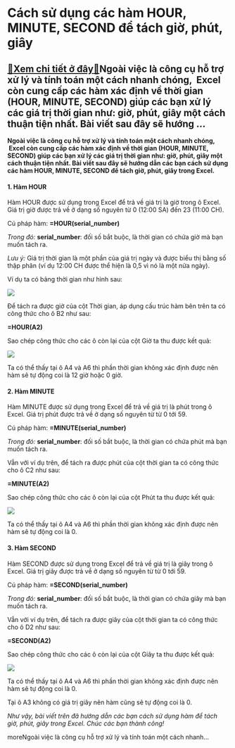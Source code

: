 Cách sử dụng các hàm HOUR, MINUTE, SECOND để tách giờ, phút, giây
=================================================================

[:gift:Xem chi tiết ở đây:gift:](https://hddtvn.com/cach-su-dung-cac-ham-hour-minute-second-de-tach-gio-phut-giay/)Ngoài việc là công cụ hỗ trợ xử lý và tính toán một cách nhanh chóng,  Excel còn cung cấp các hàm xác định về thời gian (HOUR, MINUTE, SECOND) giúp các bạn xử lý các giá trị thời gian như: giờ, phút, giây một cách thuận tiện nhất. Bài viết sau đây sẽ hướng …
------------------------------------------------------------------------------------------------------------------------------------------------------------------------------------------------------------------------------------------------------------------

**Ngoài việc là công cụ hỗ trợ xử lý và tính toán một cách nhanh chóng,  Excel còn cung cấp các hàm xác định về thời gian (HOUR, MINUTE, SECOND) giúp các bạn xử lý các giá trị thời gian như: giờ, phút, giây một cách thuận tiện nhất. Bài viết sau đây sẽ hướng dẫn các bạn cách sử dụng các hàm HOUR, MINUTE, SECOND để tách giờ, phút, giây trong Excel.**


#### 1. Hàm HOUR


Hàm HOUR được sử dụng trong Excel để trả về giá trị là giờ trong ô Excel. Giá trị giờ được trả về ở dạng số nguyên từ 0 (12:00 SA) đến 23 (11:00 CH).


Cú pháp hàm: **=HOUR(serial\_number)**


*Trong đó:* **serial\_number**: đối số bắt buộc, là thời gian có chứa giờ mà bạn muốn tách ra.


*Lưu ý:* Giá trị thời gian là một phần của giá trị ngày và được biểu thị bằng số thập phân (ví dụ 12:00 CH được thể hiện là 0,5 vì nó là một nửa ngày).


Ví dụ ta có bảng thời gian như hình sau:


![](https://hddtvn.com/wp-content/uploads/2021/01/R1eZ53X.png)


Để tách ra được giờ của cột Thời gian, áp dụng cấu trúc hàm bên trên ta có công thức cho ô B2 như sau:


**=HOUR(A2)**


Sao chép công thức cho các ô còn lại của cột Giờ ta thu được kết quả:


![](https://hddtvn.com/wp-content/uploads/2021/01/FasJjXo.png)


Ta có thể thấy tại ô A4 và A6 thì phần thời gian không xác định được nên hàm sẽ tự động coi là 12 giờ hoặc 0 giờ.


#### 2. Hàm MINUTE


Hàm MINUTE được sử dụng trong Excel để trả về giá trị là phút trong ô Excel. Giá trị phút được trả về ở dạng số nguyên từ từ 0 tới 59.


Cú pháp hàm: **=MINUTE(serial\_number)**


*Trong đó:* **serial\_number**: đối số bắt buộc, là thời gian có chứa phút mà bạn muốn tách ra.


Vẫn với ví dụ trên, để tách ra được phút của cột thời gian ta có công thức cho ô C2 như sau:


**=MINUTE(A2)**


Sao chép công thức cho các ô còn lại của cột Phút ta thu được kết quả:


![](https://hddtvn.com/wp-content/uploads/2021/01/DtphgUd.png)


Ta có thể thấy tại ô A4 và A6 thì phần thời gian không xác định được nên hàm sẽ tự động coi là 0.


#### 3. Hàm SECOND


Hàm SECOND được sử dụng trong Excel để trả về giá trị là giây trong ô Excel. Giá trị giây được trả về ở dạng số nguyên từ từ 0 tới 59.


Cú pháp hàm: **=SECOND(serial\_number)**


*Trong đó:* **serial\_number**: đối số bắt buộc, là thời gian có chứa giây mà bạn muốn tách ra.


Vẫn với ví dụ trên, để tách ra được giây của cột thời gian ta có công thức cho ô D2 như sau:


**=SECOND(A2)**


Sao chép công thức cho các ô còn lại của cột Giây ta thu được kết quả:


![](https://hddtvn.com/wp-content/uploads/2021/01/F9U4TQp.png)


Ta có thể thấy tại ô A4 và A6 thì phần thời gian không xác định được nên hàm sẽ tự động coi là 0.


Tại ô A3 không có giá trị giây nên hàm cũng sẽ tự động coi là 0.


*Như vậy, bài viết trên đã hướng dẫn các bạn cách sử dụng hàm để tách giờ, phút, giây trong Excel. Chúc các bạn thành công!*


moreNgoài việc là công cụ hỗ trợ xử lý và tính toán một cách nhanh…

